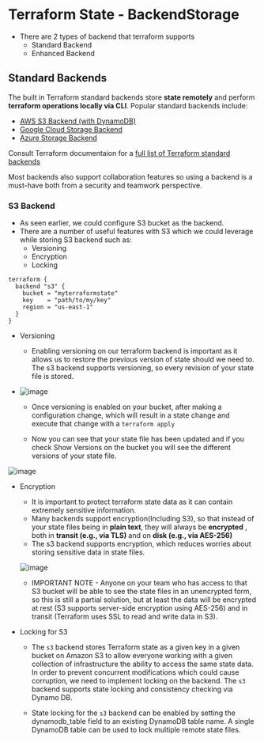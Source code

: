 # Terraform State - BackendStorage
- There are 2 types of backend that terraform supports
    - Standard Backend
    - Enhanced Backend

## Standard Backends
The built in Terraform standard backends store **state remotely** and perform **terraform operations locally via CLI**. Popular standard backends include:

- [AWS S3 Backend (with DynamoDB)](https://www.terraform.io/docs/language/settings/backends/s3.html)
- [Google Cloud Storage Backend](https://www.terraform.io/docs/language/settings/backends/gcs.html)
- [Azure Storage Backend](https://www.terraform.io/docs/language/settings/backends/azurerm.html)

Consult Terraform documentaion for a [full list of Terraform standard backends](https://www.terraform.io/docs/language/settings/backends/index.html)

Most backends also support collaboration features so using a backend is a must-have both from a security and teamwork perspective.

### S3 Backend
- As seen earlier, we could configure S3 bucket as the backend.
- There are a number of useful features with S3 which we could leverage while storing S3 backend such as:
    - Versioning
    - Encryption
    - Locking

```hcl
terraform {
  backend "s3" {
    bucket = "myterraformstate"
    key    = "path/to/my/key"
    region = "us-east-1"
  }
}
```
- Versioning
    - Enabling versioning on our terraform backend is important as it allows us to restore the previous version of state should we need to. The s3 backend supports versioning, so every revision of your state file is stored.

- ![image](https://github.com/niravmsoni/terraform-aws/assets/6556021/a37549b7-06c3-47a6-9171-4ea5b326b3c7)

    - Once versioning is enabled on your bucket, after making a configuration change, which will result in a state change and execute that change with a `terraform apply`

    - Now you can see that your state file has been updated and if you check Show Versions on the bucket you will see the different versions of your state file.

![image](https://github.com/niravmsoni/terraform-aws/assets/6556021/e747899e-0840-4d32-8858-77991d0002c7)

- Encryption
    - It is important to protect terraform state data as it can contain extremely sensitive information. 
    - Many backends support encryption(Including S3), so that instead of your state files being in **plain text**, they will always be **encrypted** , both in **transit (e.g., via TLS)** and on **disk (e.g., via AES-256)**
    - The s3 backend supports encryption, which reduces worries about storing sensitive data in state files.
 
  ![image](https://github.com/niravmsoni/terraform-aws/assets/6556021/241d6e44-7fbd-4333-8893-86c9b68358d9)

    - IMPORTANT NOTE - Anyone on your team who has access to that S3 bucket will be able to see the state files in an unencrypted form, so this is still a partial solution, but at least the data will be encrypted at rest (S3 supports server-side encryption using AES-256) and in transit (Terraform uses SSL to read and write data in S3).

- Locking for S3
    - The `s3` backend stores Terraform state as a given key in a given bucket on Amazon S3 to allow everyone working with a given collection of infrastructure the ability to access the same state data. In order to prevent concurrent modifications which could cause corruption, we need to implement locking on the backend. The `s3` backend supports state locking and consistency checking via Dynamo DB.

    - State locking for the `s3` backend can be enabled by setting the dynamodb_table field to an existing DynamoDB table name. A single DynamoDB table can be used to lock multiple remote state files.

